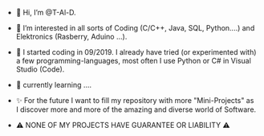 - 👋 Hi, I’m @T-Al-D.
- 👀 I’m interested in all sorts of Coding (C/C++, Java, SQL, Python....) and Elektronics (Rasberry, Aduino ...).
- 🌱 I started coding in 09/2019. I already have tried (or experimented with) a few programming-languages, most often I use Python or C# in Visual Studio (Code).
- :blue_book: currently learning ....
- ✨ For the future I want to fill my repository with more "Mini-Projects" as I discover more and more of the amazing and diverse world of Software.

- ⚠️ NONE OF MY PROJECTS HAVE GUARANTEE OR LIABILITY ⚠️ 
<!---
T-Al-D/T-Al-D is a ✨ special ✨ repository because its `README.md` (this file) appears on your GitHub profile.
You can click the Preview link to take a look at your changes.
--->
